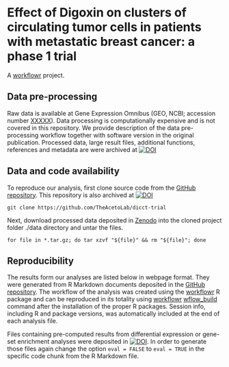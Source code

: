 # Effect of Digoxin on clusters of circulating tumor cells in patients with metastatic breast cancer: a phase 1 trial

A [workflowr][] project.

[workflowr]: https://github.com/workflowr/workflowr



## Data pre-processing

Raw data is available at Gene Expression Omnibus (GEO, NCBI; accession number [XXXXX](https://www.ncbi.nlm.nih.gov/geo/query/acc.cgi?acc=GSE180097)). Data processing is computationally expensive and is not covered in this repository. We provide description of the data pre-processing workflow together with software version in the original publication. Processed data, large result files, additional functions, references and metadata are were archived at [![DOI](https://zenodo.org/badge/DOI/10.5281/zenodo.1021505.svg)](https://doi.org/10.5281/zenodo.1021505)


##  Data and code availability

To reproduce our analysis, first clone source code from the [GitHub repository](https://github.com/TheAcetoLab/dicct-trial). This repository is also archived at [![DOI](https://zenodo.org/badge/DOI/XXX/XXXX.svg)](https://doi.org/XXXX/XXXX)

    git clone https://github.com/TheAcetoLab/dicct-trial

Next, download processed data deposited in [Zenodo](https://doi.org/10.5281/zenodo.1021505) into the cloned project folder ./data directory and untar the files.

    for file in *.tar.gz; do tar xzvf "${file}" && rm "${file}"; done
    
## Reproducibility

The results form our analyses are listed below in webpage format. They were generated from R Markdown documents deposited in the [GitHub repository](https://github.com/TheAcetoLab/dicct-trial). The workflow of the analysis was created using the [workflowr](https://cran.r-project.org/web/packages/workflowr/index.html) R package and can be reproduced in its totality using [workflowr](https://cran.r-project.org/web/packages/workflowr/index.html) [wflow_build](https://jdblischak.github.io/workflowrBeta/reference/wflow_build.html) command after the installation of the proper R packages. Session info, including R and package versions, was automatically included at the end of each analysis file.

Files containing pre-computed results from differential expression or gene-set enrichment analyses were deposited in [![DOI](https://zenodo.org/badge/DOI/10.5281/zenodo.10215050.svg)](https://doi.org/10.5281/zenodo.10215050). In order to generate those files again change the option `eval = FALSE` to `eval = TRUE` in the specific code chunk from the R Markdown file.
